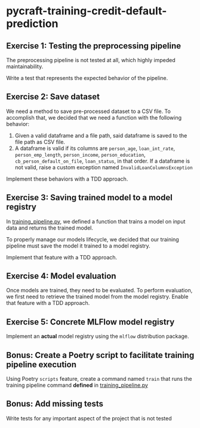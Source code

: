 # pycraft-training-credit-default-prediction

## Exercise 1: Testing the preprocessing pipeline

The preprocessing pipeline is not tested at all, which highly impeded
maintainability.

Write a test that represents the expected behavior of the pipeline.

## Exercise 2: Save dataset

We need a method to save pre-processed dataset to a CSV file. To accomplish that,
we decided that we need a function with the following behavior:

1. Given a valid dataframe and a file path, said dataframe is saved to the file path
   as CSV file.
2. A dataframe is valid if its columns are
   `person_age`, `loan_int_rate`, `person_emp_length`, `person_income`, `person_education`, `cb_person_default_on_file`, `loan_status`,
   in that order. If a dataframe is not valid, raise a custom exception named `InvalidLoanColumnsException`

Implement these behaviors with a TDD approach.

## Exercise 3: Saving trained model to a model registry

In [training_pipeline.py](./credit_default_prediction/training_pipeline.py), we defined a function
that trains a model on input data and returns the trained model.

To properly manage our models lifecycle, we decided that our training pipeline must save the model it trained to a model registry.

Implement that feature with a TDD approach.

## Exercise 4: Model evaluation

Once models are trained, they need to be evaluated. To perform evaluation,
we first need to retrieve the trained model from the model registry. Enable that feature with a TDD approach.

## Exercise 5: Concrete MLFlow model registry

Implement an **actual** model registry using the `mlflow` distribution package.

## Bonus: Create a Poetry script to facilitate training pipeline execution

Using Poetry `scripts` feature, create a command named `train` that runs the training
pipeline command **defined** in [training_pipeline.py](./credit_default_prediction/training_pipeline.py)

## Bonus: Add missing tests

Write tests for any important aspect of the project that is not tested
